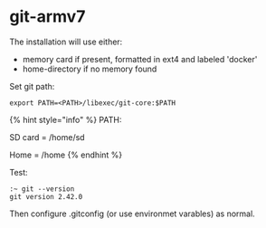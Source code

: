 # git-armv7

The installation will use either:

* memory card if present, formatted in ext4 and labeled 'docker'
* home-directory if no memory found

Set git path:

```
export PATH=<PATH>/libexec/git-core:$PATH
```

{% hint style="info" %}
PATH:

SD card = /home/sd

Home = /home
{% endhint %}

Test:

```
:~ git --version
git version 2.42.0
```

Then configure .gitconfig (or use environmet varables) as normal.
